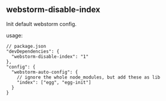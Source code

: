 ## webstorm-disable-index

Init default webstorm config.

usage:

```
// package.json
"devDependencies": {
  "webstorm-disable-index": "1"
},
"config": {
  "webstorm-auto-config": {
    // ignore the whole node_modules, but add these as lib
    "index": ["egg", "egg-init"]
  }
}

```

